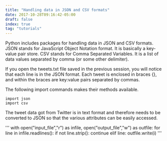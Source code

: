 ```yaml
---
title: "Handling data in JSON and CSV formats"
date: 2017-10-28T09:16:42-05:00
draft: false
index: true
tag: "tutorials"
---
```


Python includes packages for handling data in JSON and CSV formats. JSON stands for JavaScript Object Notation format. It is basically a key-value pair store. CSV stands for Comma Separated Variables. It is a list of data values separated by comma (or some other delimiter).

If you open the tweets.txt file saved in the previous session, you will notice that each line is in the JSON format. Each tweet is enclosed in braces {}, and within the braces are key:value pairs separated by commas. 


The following import commands makes their methods available.
```
import json
import csv
```


The tweet data got from Twitter is in text format and therefore needs to be converted to JSON so that the various attributes can be easily accessed.


'''
with open("input_file","r") as infile, open("output_file","w") as outfile:
 for line in infile.readlines():
       if not line.strip():
           continue
       elif line:
           outfile.write(i) 
'''